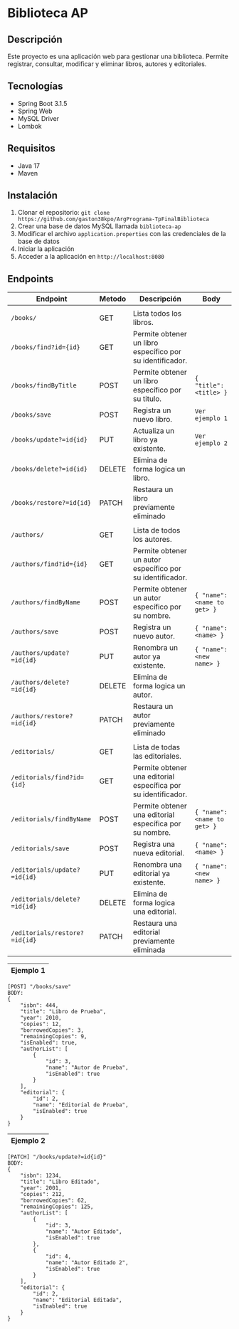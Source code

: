 # Biblioteca AP

## Descripción
Este proyecto es una aplicación web para gestionar una biblioteca. Permite registrar, consultar, modificar y eliminar libros, autores y editoriales.

## Tecnologías

- Spring Boot 3.1.5
- Spring Web
- MySQL Driver
- Lombok

## Requisitos

- Java 17
- Maven

## Instalación

1. Clonar el repositorio: `git clone https://github.com/gaston38kpo/ArgPrograma-TpFinalBiblioteca`
2. Crear una base de datos MySQL llamada `biblioteca-ap`
3. Modificar el archivo `application.properties` con las credenciales de la base de datos
4. Iniciar la aplicación
5. Acceder a la aplicación en `http://localhost:8080`



## Endpoints

| Endpoint                      | Metodo      | Descripción                                                    | Body                       |
|-------------------------------|-------------|----------------------------------------------------------------|----------------------------|
|                               |
| `/books/`                     | GET         | Lista todos los libros.                                        |                            |
| `/books/find?id={id}`         | GET         | Permite obtener un libro específico por su identificador.      |                            |
| `/books/findByTitle`      | POST        | Permite obtener un libro específico por su titulo.             | `{ "title": <title> }`     |
| `/books/save`                 | POST        | Registra un nuevo libro.                                       | `Ver ejemplo 1`            |
| `/books/update?=id{id}`       | PUT         | Actualiza un libro ya existente.                               | `Ver ejemplo 2`            |
| `/books/delete?=id{id}`       | DELETE      | Elimina de forma logica un libro.                              |                            |
| `/books/restore?=id{id}`      | PATCH | Restaura un libro previamente eliminado                        |                            | 
|                               |
| `/authors/`                   | GET         | Lista de todos los autores.                                    |                            |
| `/authors/find?id={id}`       | GET         | Permite obtener un autor específico por su identificador.      |                            |
| `/authors/findByName`         | POST        | Permite obtener un autor específico por su nombre.             | `{ "name": <name to get> }` |
| `/authors/save`               | POST        | Registra un nuevo autor.                                         | `{ "name": <name> }` |
| `/authors/update?=id{id}`     | PUT         | Renombra un autor ya existente.                                | `{ "name": <new name> }`   |
| `/authors/delete?=id{id}`     | DELETE      | Elimina de forma logica un autor.                              |                            |
| `/authors/restore?=id{id}`    | PATCH | Restaura un autor previamente eliminado                        |                            |
|                               |
| `/editorials/`                | GET         | Lista de todas las editoriales.                                |                            |
| `/editorials/find?id={id}`    | GET         | Permite obtener una editorial específica por su identificador. |                            |
| `/editorials/findByName`      | POST        | Permite obtener una editorial específica por su nombre.        | `{ "name": <name to get> }` |
| `/editorials/save`            | POST        | Registra una nueva editorial.                                    | `{ "name": <name> }` |
| `/editorials/update?=id{id}`  | PUT         | Renombra una editorial ya existente.                           | `{ "name": <new name> }`   |
| `/editorials/delete?=id{id}`  | DELETE      | Elimina de forma logica una editorial.                         |                            |
| `/editorials/restore?=id{id}` | PATCH | Restaura una editorial previamente eliminada                   |                            | 



| Ejemplo 1 |
|-------------|
```
[POST] "/books/save" 
BODY:
{
    "isbn": 444,
    "title": "Libro de Prueba",
    "year": 2010,
    "copies": 12,
    "borrowedCopies": 3,
    "remainingCopies": 9,
    "isEnabled": true,
    "authorList": [
        {
            "id": 3,
            "name": "Autor de Prueba",
            "isEnabled": true
        }
    ],
    "editorial": {
        "id": 2,
        "name": "Editorial de Prueba",
        "isEnabled": true
    }
}
```
| Ejemplo 2 |
|--------------|
```
[PATCH] "/books/update?=id{id}"
BODY:
{
    "isbn": 1234,
    "title": "Libro Editado",
    "year": 2001,
    "copies": 212,
    "borrowedCopies": 62,
    "remainingCopies": 125,
    "authorList": [
        {
            "id": 3,
            "name": "Autor Editado",
            "isEnabled": true
        },
        {
            "id": 4,
            "name": "Autor Editado 2",
            "isEnabled": true
        }
    ],
    "editorial": {
        "id": 2,
        "name": "Editorial Editada",
        "isEnabled": true
    }
}

```


